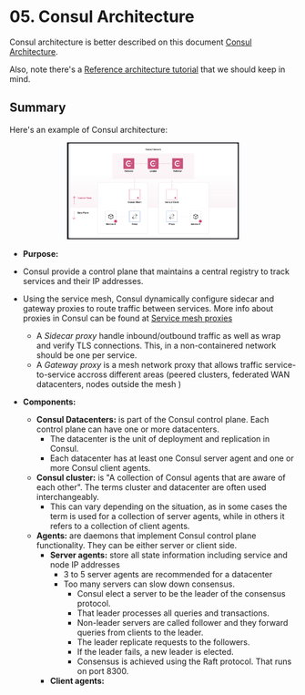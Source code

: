 # 05. Consul Architecture

Consul architecture is better described on this document [Consul Architecture](https://developer.hashicorp.com/consul/docs/architecture).

Also, note there's a [Reference architecture tutorial](https://developer.hashicorp.com/consul/tutorials/production-deploy/reference-architecture) that we should keep in mind.

## Summary

Here's an example of Consul architecture:

<div style="text-align: center;">
  <img src="architecture.png" alt="Consul Architecture" width="60%">
</div>

- **Purpose:**

- Consul provide a control plane that maintains a central registry to track services and their IP addresses.
- Using the service mesh, Consul dynamically configure sidecar and gateway proxies to route traffic between services. More info about proxies in Consul can be found at [Service mesh proxies](https://developer.hashicorp.com/consul/docs/connect/proxies)

  - A _*Sidecar proxy*_ handle inbound/outbound traffic as well as wrap and verify TLS connections. This, in a non-containered network should be one per service.
  - A _*Gateway proxy*_ is a mesh network proxy that allows traffic service-to-service accross different areas (peered clusters, federated WAN datacenters, nodes outside the mesh )

- **Components:**
  - **Consul Datacenters:** is part of the Consul control plane. Each control plane can have one or more datacenters.
    - The datacenter is the unit of deployment and replication in Consul.
    - Each datacenter has at least one Consul server agent and one or more Consul client agents.
  - **Consul cluster:** is "A collection of Consul agents that are aware of each other". The terms cluster and datacenter are often used interchangeably.
    - This can vary depending on the situation, as in some cases the term is used for a collection of server agents, while in others it refers to a collection of client agents.
  - **Agents:** are daemons that implement Consul control plane functionality. They can be either server or client side.
    - **Server agents:** store all state information including service and node IP addresses
      - 3 to 5 server agents are recommended for a datacenter
      - Too many servers can slow down consensus.
        - Consul elect a server to be the leader of the consensus protocol.
        - That leader processes all queries and transactions.
        - Non-leader servers are called follower and they forward queries from clients to the leader.
        - The leader replicate requests to the followers.
        - If the leader fails, a new leader is elected.
        - Consensus is achieved using the Raft protocol. That runs on port 8300.
    - **Client agents:**
